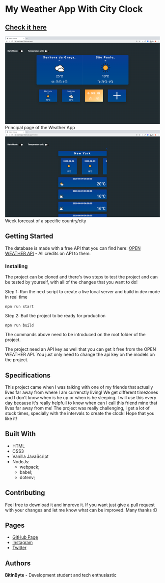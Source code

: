 # My Weather App With City Clock
## [Check it here](https://weatherapp-758e4.web.app/)
![Thumbnail](thumbnail1.png)
Principal page of the Weather App  
![Thumbnail](thumbnail2.png)
Week forecast of a specific country/city  
## Getting Started
The database is made with a free API that you can find here: [OPEN WEATHER API](https://openweathermap.org/api) - All credits on API to them.   
### Installing
  
The project can be cloned and there's two steps to test the project and can be tested by yourself, with all of the changes that you want to do!  
  
Step 1: Run the next script to create a live local server and build in dev mode in real time  

```
npm run start  
```
  
Step 2: Buil the project to be ready for production

```
npm run build  
```
  
The commands above need to be introduced on the root folder of the project.  
  
The project need an API key as well that you can get it free from the OPEN WEATHER API. You just only need to change the api key on the models on the project.  
  
## Specifications
This project came when I was talking with one of my friends that actually lives far away from where I am currenctly living! We get different timezones and I don't know when is he up or when is he sleeping. I will use this every day because it's really helpfull to know when can I call this friend mine that lives far away from me! The project was really challenging, I get a lot of stuck times, specially with the intervals to create the clock! Hope that you like it!   
## Built With
- HTML
- CSS3
- Vanilla JavaScript
- NodeJs:
	- webpack;
	- babel;
	- dotenv;  
## Contributing
Feel free to download it and improve it. If you want just give a pull request with your changes and let me know what can be improved. Many thanks :D
## Pages
- [GitHub Page](https://github.com/BitInByte)
- [Instagram](https://www.instagram.com/bitinbyte/)
- [Twitter](https://twitter.com/BitInByte2)
## Authors
**BitInByte** - Development student and tech enthusiastic
